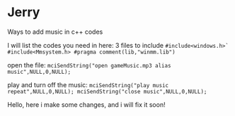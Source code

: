 # Jerry
Ways to add music in c++ codes

I will list the codes you need in here:
3 files to include
    ```#include<windows.h>`
    #include<Mmsystem.h>
    #pragma comment(lib,"winmm.lib")```

open the file:
    `mciSendString("open gameMusic.mp3 alias music",NULL,0,NULL);`


play and turn off the music:
    ```mciSendString("play music repeat",NULL,0,NULL);
    mciSendString("close music",NULL,0,NULL);```

Hello, here i make some changes, and i will fix it soon!
